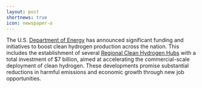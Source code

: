 ```yaml
---
layout: post
shortnews: true
icon: newspaper-o
---
```


The U.S. [Department of Energy](https://www.energy.gov/articles/biden-harris-administration-announces-7-billion-americas-first-clean-hydrogen-hubs-driving) has announced significant funding and initiatives to boost clean hydrogen production across the nation. This includes the establishment of several [Regional Clean Hydrogen Hubs](https://www.energy.gov/articles/biden-harris-administration-announces-7-billion-americas-first-clean-hydrogen-hubs-driving) with a total investment of $7 billion, aimed at accelerating the commercial-scale deployment of clean hydrogen. These developments promise substantial reductions in harmful emissions and economic growth through new job opportunities.
